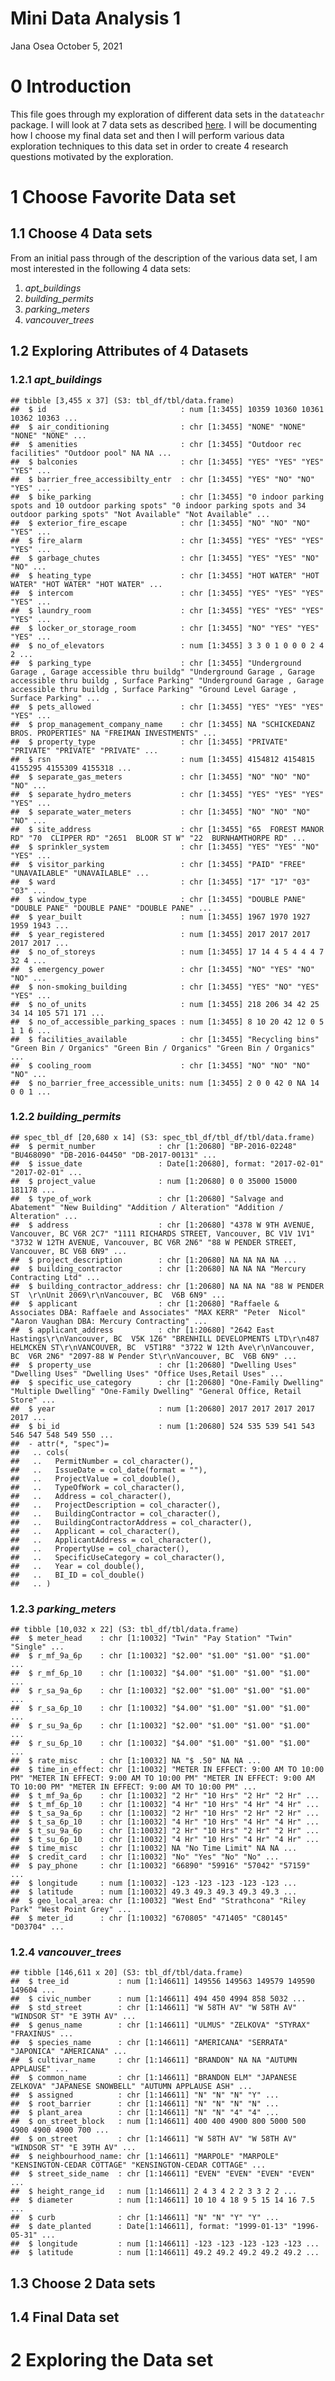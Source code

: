 Mini Data Analysis 1
================
Jana Osea
October 5, 2021

# 0 Introduction

This file goes through my exploration of different data sets in the
`datateachr` package. I will look at 7 data sets as described
[here](https://stat545.stat.ubc.ca/mini-project/mini-project-1/). I will
be documenting how I choose my final data set and then I will perform
various data exploration techniques to this data set in order to create
4 research questions motivated by the exploration.

# 1 Choose Favorite Data set

## 1.1 Choose 4 Data sets

From an initial pass through of the description of the various data set,
I am most interested in the following 4 data sets:

1.  *apt\_buildings*
2.  *building\_permits*
3.  *parking\_meters*
4.  *vancouver\_trees*

## 1.2 Exploring Attributes of 4 Datasets

### 1.2.1 *apt\_buildings*

    ## tibble [3,455 x 37] (S3: tbl_df/tbl/data.frame)
    ##  $ id                              : num [1:3455] 10359 10360 10361 10362 10363 ...
    ##  $ air_conditioning                : chr [1:3455] "NONE" "NONE" "NONE" "NONE" ...
    ##  $ amenities                       : chr [1:3455] "Outdoor rec facilities" "Outdoor pool" NA NA ...
    ##  $ balconies                       : chr [1:3455] "YES" "YES" "YES" "YES" ...
    ##  $ barrier_free_accessibilty_entr  : chr [1:3455] "YES" "NO" "NO" "YES" ...
    ##  $ bike_parking                    : chr [1:3455] "0 indoor parking spots and 10 outdoor parking spots" "0 indoor parking spots and 34 outdoor parking spots" "Not Available" "Not Available" ...
    ##  $ exterior_fire_escape            : chr [1:3455] "NO" "NO" "NO" "YES" ...
    ##  $ fire_alarm                      : chr [1:3455] "YES" "YES" "YES" "YES" ...
    ##  $ garbage_chutes                  : chr [1:3455] "YES" "YES" "NO" "NO" ...
    ##  $ heating_type                    : chr [1:3455] "HOT WATER" "HOT WATER" "HOT WATER" "HOT WATER" ...
    ##  $ intercom                        : chr [1:3455] "YES" "YES" "YES" "YES" ...
    ##  $ laundry_room                    : chr [1:3455] "YES" "YES" "YES" "YES" ...
    ##  $ locker_or_storage_room          : chr [1:3455] "NO" "YES" "YES" "YES" ...
    ##  $ no_of_elevators                 : num [1:3455] 3 3 0 1 0 0 0 2 4 2 ...
    ##  $ parking_type                    : chr [1:3455] "Underground Garage , Garage accessible thru buildg" "Underground Garage , Garage accessible thru buildg , Surface Parking" "Underground Garage , Garage accessible thru buildg , Surface Parking" "Ground Level Garage , Surface Parking" ...
    ##  $ pets_allowed                    : chr [1:3455] "YES" "YES" "YES" "YES" ...
    ##  $ prop_management_company_name    : chr [1:3455] NA "SCHICKEDANZ BROS. PROPERTIES" NA "FREIMAN INVESTMENTS" ...
    ##  $ property_type                   : chr [1:3455] "PRIVATE" "PRIVATE" "PRIVATE" "PRIVATE" ...
    ##  $ rsn                             : num [1:3455] 4154812 4154815 4155295 4155309 4155318 ...
    ##  $ separate_gas_meters             : chr [1:3455] "NO" "NO" "NO" "NO" ...
    ##  $ separate_hydro_meters           : chr [1:3455] "YES" "YES" "YES" "YES" ...
    ##  $ separate_water_meters           : chr [1:3455] "NO" "NO" "NO" "NO" ...
    ##  $ site_address                    : chr [1:3455] "65  FOREST MANOR RD" "70  CLIPPER RD" "2651  BLOOR ST W" "22  BURNHAMTHORPE RD" ...
    ##  $ sprinkler_system                : chr [1:3455] "YES" "YES" "NO" "YES" ...
    ##  $ visitor_parking                 : chr [1:3455] "PAID" "FREE" "UNAVAILABLE" "UNAVAILABLE" ...
    ##  $ ward                            : chr [1:3455] "17" "17" "03" "03" ...
    ##  $ window_type                     : chr [1:3455] "DOUBLE PANE" "DOUBLE PANE" "DOUBLE PANE" "DOUBLE PANE" ...
    ##  $ year_built                      : num [1:3455] 1967 1970 1927 1959 1943 ...
    ##  $ year_registered                 : num [1:3455] 2017 2017 2017 2017 2017 ...
    ##  $ no_of_storeys                   : num [1:3455] 17 14 4 5 4 4 4 7 32 4 ...
    ##  $ emergency_power                 : chr [1:3455] "NO" "YES" "NO" "NO" ...
    ##  $ non-smoking_building            : chr [1:3455] "YES" "NO" "YES" "YES" ...
    ##  $ no_of_units                     : num [1:3455] 218 206 34 42 25 34 14 105 571 171 ...
    ##  $ no_of_accessible_parking_spaces : num [1:3455] 8 10 20 42 12 0 5 1 1 6 ...
    ##  $ facilities_available            : chr [1:3455] "Recycling bins" "Green Bin / Organics" "Green Bin / Organics" "Green Bin / Organics" ...
    ##  $ cooling_room                    : chr [1:3455] "NO" "NO" "NO" "NO" ...
    ##  $ no_barrier_free_accessible_units: num [1:3455] 2 0 0 42 0 NA 14 0 0 1 ...

### 1.2.2 *building\_permits*

    ## spec_tbl_df [20,680 x 14] (S3: spec_tbl_df/tbl_df/tbl/data.frame)
    ##  $ permit_number              : chr [1:20680] "BP-2016-02248" "BU468090" "DB-2016-04450" "DB-2017-00131" ...
    ##  $ issue_date                 : Date[1:20680], format: "2017-02-01" "2017-02-01" ...
    ##  $ project_value              : num [1:20680] 0 0 35000 15000 181178 ...
    ##  $ type_of_work               : chr [1:20680] "Salvage and Abatement" "New Building" "Addition / Alteration" "Addition / Alteration" ...
    ##  $ address                    : chr [1:20680] "4378 W 9TH AVENUE, Vancouver, BC V6R 2C7" "1111 RICHARDS STREET, Vancouver, BC V1V 1V1" "3732 W 12TH AVENUE, Vancouver, BC V6R 2N6" "88 W PENDER STREET, Vancouver, BC V6B 6N9" ...
    ##  $ project_description        : chr [1:20680] NA NA NA NA ...
    ##  $ building_contractor        : chr [1:20680] NA NA NA "Mercury Contracting Ltd" ...
    ##  $ building_contractor_address: chr [1:20680] NA NA NA "88 W PENDER ST  \r\nUnit 2069\r\nVancouver, BC  V6B 6N9" ...
    ##  $ applicant                  : chr [1:20680] "Raffaele & Associates DBA: Raffaele and Associates" "MAX KERR" "Peter  Nicol" "Aaron Vaughan DBA: Mercury Contracting" ...
    ##  $ applicant_address          : chr [1:20680] "2642 East Hastings\r\nVancouver, BC  V5K 1Z6" "BRENHILL DEVELOPMENTS LTD\r\n487 HELMCKEN ST\r\nVANCOUVER, BC  V5T1R8" "3722 W 12th Ave\r\nVancouver, BC  V6R 2N6" "2097-88 W Pender St\r\nVancouver, BC  V6B 6N9" ...
    ##  $ property_use               : chr [1:20680] "Dwelling Uses" "Dwelling Uses" "Dwelling Uses" "Office Uses,Retail Uses" ...
    ##  $ specific_use_category      : chr [1:20680] "One-Family Dwelling" "Multiple Dwelling" "One-Family Dwelling" "General Office, Retail Store" ...
    ##  $ year                       : num [1:20680] 2017 2017 2017 2017 2017 ...
    ##  $ bi_id                      : num [1:20680] 524 535 539 541 543 546 547 548 549 550 ...
    ##  - attr(*, "spec")=
    ##   .. cols(
    ##   ..   PermitNumber = col_character(),
    ##   ..   IssueDate = col_date(format = ""),
    ##   ..   ProjectValue = col_double(),
    ##   ..   TypeOfWork = col_character(),
    ##   ..   Address = col_character(),
    ##   ..   ProjectDescription = col_character(),
    ##   ..   BuildingContractor = col_character(),
    ##   ..   BuildingContractorAddress = col_character(),
    ##   ..   Applicant = col_character(),
    ##   ..   ApplicantAddress = col_character(),
    ##   ..   PropertyUse = col_character(),
    ##   ..   SpecificUseCategory = col_character(),
    ##   ..   Year = col_double(),
    ##   ..   BI_ID = col_double()
    ##   .. )

### 1.2.3 *parking\_meters*

    ## tibble [10,032 x 22] (S3: tbl_df/tbl/data.frame)
    ##  $ meter_head    : chr [1:10032] "Twin" "Pay Station" "Twin" "Single" ...
    ##  $ r_mf_9a_6p    : chr [1:10032] "$2.00" "$1.00" "$1.00" "$1.00" ...
    ##  $ r_mf_6p_10    : chr [1:10032] "$4.00" "$1.00" "$1.00" "$1.00" ...
    ##  $ r_sa_9a_6p    : chr [1:10032] "$2.00" "$1.00" "$1.00" "$1.00" ...
    ##  $ r_sa_6p_10    : chr [1:10032] "$4.00" "$1.00" "$1.00" "$1.00" ...
    ##  $ r_su_9a_6p    : chr [1:10032] "$2.00" "$1.00" "$1.00" "$1.00" ...
    ##  $ r_su_6p_10    : chr [1:10032] "$4.00" "$1.00" "$1.00" "$1.00" ...
    ##  $ rate_misc     : chr [1:10032] NA "$ .50" NA NA ...
    ##  $ time_in_effect: chr [1:10032] "METER IN EFFECT: 9:00 AM TO 10:00 PM" "METER IN EFFECT: 9:00 AM TO 10:00 PM" "METER IN EFFECT: 9:00 AM TO 10:00 PM" "METER IN EFFECT: 9:00 AM TO 10:00 PM" ...
    ##  $ t_mf_9a_6p    : chr [1:10032] "2 Hr" "10 Hrs" "2 Hr" "2 Hr" ...
    ##  $ t_mf_6p_10    : chr [1:10032] "4 Hr" "10 Hrs" "4 Hr" "4 Hr" ...
    ##  $ t_sa_9a_6p    : chr [1:10032] "2 Hr" "10 Hrs" "2 Hr" "2 Hr" ...
    ##  $ t_sa_6p_10    : chr [1:10032] "4 Hr" "10 Hrs" "4 Hr" "4 Hr" ...
    ##  $ t_su_9a_6p    : chr [1:10032] "2 Hr" "10 Hrs" "2 Hr" "2 Hr" ...
    ##  $ t_su_6p_10    : chr [1:10032] "4 Hr" "10 Hrs" "4 Hr" "4 Hr" ...
    ##  $ time_misc     : chr [1:10032] NA "No Time Limit" NA NA ...
    ##  $ credit_card   : chr [1:10032] "No" "Yes" "No" "No" ...
    ##  $ pay_phone     : chr [1:10032] "66890" "59916" "57042" "57159" ...
    ##  $ longitude     : num [1:10032] -123 -123 -123 -123 -123 ...
    ##  $ latitude      : num [1:10032] 49.3 49.3 49.3 49.3 49.3 ...
    ##  $ geo_local_area: chr [1:10032] "West End" "Strathcona" "Riley Park" "West Point Grey" ...
    ##  $ meter_id      : chr [1:10032] "670805" "471405" "C80145" "D03704" ...

### 1.2.4 *vancouver\_trees*

    ## tibble [146,611 x 20] (S3: tbl_df/tbl/data.frame)
    ##  $ tree_id           : num [1:146611] 149556 149563 149579 149590 149604 ...
    ##  $ civic_number      : num [1:146611] 494 450 4994 858 5032 ...
    ##  $ std_street        : chr [1:146611] "W 58TH AV" "W 58TH AV" "WINDSOR ST" "E 39TH AV" ...
    ##  $ genus_name        : chr [1:146611] "ULMUS" "ZELKOVA" "STYRAX" "FRAXINUS" ...
    ##  $ species_name      : chr [1:146611] "AMERICANA" "SERRATA" "JAPONICA" "AMERICANA" ...
    ##  $ cultivar_name     : chr [1:146611] "BRANDON" NA NA "AUTUMN APPLAUSE" ...
    ##  $ common_name       : chr [1:146611] "BRANDON ELM" "JAPANESE ZELKOVA" "JAPANESE SNOWBELL" "AUTUMN APPLAUSE ASH" ...
    ##  $ assigned          : chr [1:146611] "N" "N" "N" "Y" ...
    ##  $ root_barrier      : chr [1:146611] "N" "N" "N" "N" ...
    ##  $ plant_area        : chr [1:146611] "N" "N" "4" "4" ...
    ##  $ on_street_block   : num [1:146611] 400 400 4900 800 5000 500 4900 4900 4900 700 ...
    ##  $ on_street         : chr [1:146611] "W 58TH AV" "W 58TH AV" "WINDSOR ST" "E 39TH AV" ...
    ##  $ neighbourhood_name: chr [1:146611] "MARPOLE" "MARPOLE" "KENSINGTON-CEDAR COTTAGE" "KENSINGTON-CEDAR COTTAGE" ...
    ##  $ street_side_name  : chr [1:146611] "EVEN" "EVEN" "EVEN" "EVEN" ...
    ##  $ height_range_id   : num [1:146611] 2 4 3 4 2 2 3 3 2 2 ...
    ##  $ diameter          : num [1:146611] 10 10 4 18 9 5 15 14 16 7.5 ...
    ##  $ curb              : chr [1:146611] "N" "N" "Y" "Y" ...
    ##  $ date_planted      : Date[1:146611], format: "1999-01-13" "1996-05-31" ...
    ##  $ longitude         : num [1:146611] -123 -123 -123 -123 -123 ...
    ##  $ latitude          : num [1:146611] 49.2 49.2 49.2 49.2 49.2 ...

## 1.3 Choose 2 Data sets

## 1.4 Final Data set

# 2 Exploring the Data set

